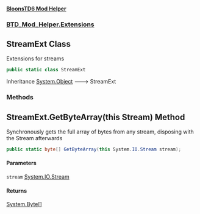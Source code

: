 #### [BloonsTD6 Mod Helper](index.md 'index')
### [BTD_Mod_Helper.Extensions](index.md#BTD_Mod_Helper.Extensions 'BTD_Mod_Helper.Extensions')

## StreamExt Class

Extensions for streams

```csharp
public static class StreamExt
```

Inheritance [System.Object](https://docs.microsoft.com/en-us/dotnet/api/System.Object 'System.Object') &#129106; StreamExt
### Methods

<a name='BTD_Mod_Helper.Extensions.StreamExt.GetByteArray(thisSystem.IO.Stream)'></a>

## StreamExt.GetByteArray(this Stream) Method

Synchronously gets the full array of bytes from any stream, disposing with the Stream afterwards

```csharp
public static byte[] GetByteArray(this System.IO.Stream stream);
```
#### Parameters

<a name='BTD_Mod_Helper.Extensions.StreamExt.GetByteArray(thisSystem.IO.Stream).stream'></a>

`stream` [System.IO.Stream](https://docs.microsoft.com/en-us/dotnet/api/System.IO.Stream 'System.IO.Stream')

#### Returns
[System.Byte](https://docs.microsoft.com/en-us/dotnet/api/System.Byte 'System.Byte')[[]](https://docs.microsoft.com/en-us/dotnet/api/System.Array 'System.Array')
